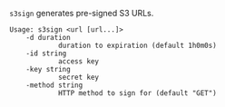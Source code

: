 `s3sign` generates pre-signed S3 URLs.

	Usage: s3sign <url [url...]>
		-d duration
				duration to expiration (default 1h0m0s)
		-id string
				access key
		-key string
				secret key
		-method string
				HTTP method to sign for (default "GET")
